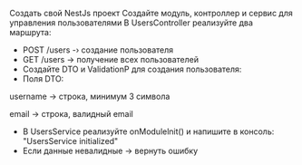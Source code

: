 Создать свой NestJs проект
Создайте модуль, контроллер и сервис для управления пользователями
B UsersController реализуйте два маршрута:
- POST /users -› создание пользователя
- GET /users -> получение всех пользователей
- Создайте DTO и ValidationP для создания пользователя:
- Поля DTO:

 username -> строка, минимум 3 символа

  email -> строка, валидный email
- B UsersService реализуйте onModulelnit() и напишите в консоль: "UsersService initialized"
- Если данные невалидные -> вернуть ошибку
